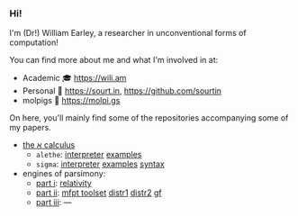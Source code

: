 ### Hi!

I'm (Dr!) William Earley, a researcher in unconventional forms of computation!

You can find more about me and what I'm involved in at:

- Academic 🎓 https://wili.am
- Personal 👋 https://sourt.in, https://github.com/sourtin
- molpigs 🐷 https://molpi.gs

On here, you'll mainly find some of the repositories accompanying some of my papers.

- [the א calculus](https://arxiv.org/abs/2011.14989)
  - `alethe`: [interpreter](https://github.com/wearley/alethe-repl) [examples](https://github.com/wearley/alethe-examples)
  - `sigma`: [interpreter](https://github.com/wearley/sigma-repl) [examples](https://github.com/wearley/sigma-examples) [syntax](https://github.com/wearley/sigma-syntax)
- engines of parsimony:
  - [part i](https://arxiv.org/abs/2007.03605): [relativity](https://github.com/wearley/revcomp-relativistic-limits)
  - [part ii](https://arxiv.org/abs/2011.04054): [mfpt toolset](https://github.com/wearley/revcomp-synch-rw-mfpt) [distr1](https://github.com/wearley/revcomp-synch-rw-distribution) [distr2](https://github.com/wearley/revcomp-synch-rw-distribution-2) [gf](https://github.com/wearley/revcomp-synch-rw-generating-functions)
  - [part iii](https://arxiv.org/abs/2012.05655): —
